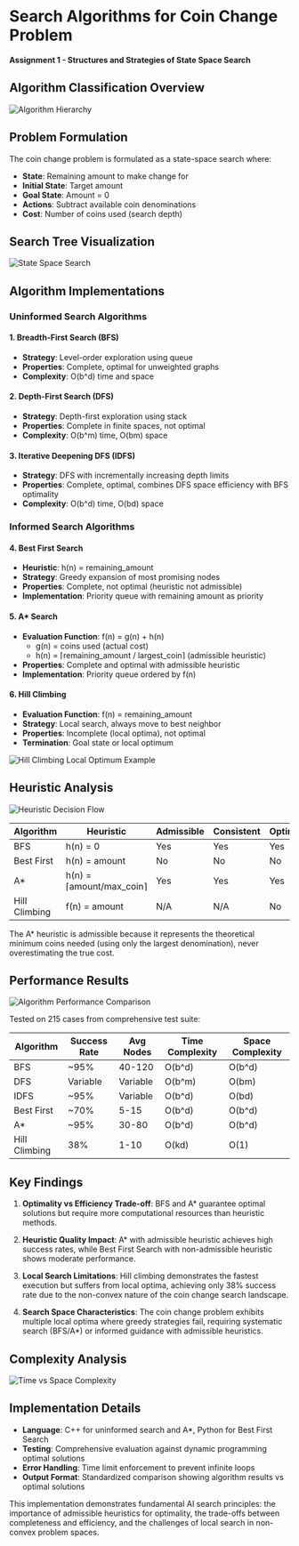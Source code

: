 # Search Algorithms for Coin Change Problem
**Assignment 1 - Structures and Strategies of State Space Search**

## Algorithm Classification Overview

![Algorithm Hierarchy](./diagrams/algorithm_hierarchy.png)

## Problem Formulation

The coin change problem is formulated as a state-space search where:
- **State**: Remaining amount to make change for
- **Initial State**: Target amount
- **Goal State**: Amount = 0
- **Actions**: Subtract available coin denominations
- **Cost**: Number of coins used (search depth)

## Search Tree Visualization

![State Space Search](./diagrams/search_tree.png)

## Algorithm Implementations

### Uninformed Search Algorithms

#### 1. Breadth-First Search (BFS)
- **Strategy**: Level-order exploration using queue
- **Properties**: Complete, optimal for unweighted graphs
- **Complexity**: O(b^d) time and space

#### 2. Depth-First Search (DFS)
- **Strategy**: Depth-first exploration using stack
- **Properties**: Complete in finite spaces, not optimal
- **Complexity**: O(b^m) time, O(bm) space

#### 3. Iterative Deepening DFS (IDFS)
- **Strategy**: DFS with incrementally increasing depth limits
- **Properties**: Complete, optimal, combines DFS space efficiency with BFS optimality
- **Complexity**: O(b^d) time, O(bd) space

### Informed Search Algorithms

#### 4. Best First Search
- **Heuristic**: h(n) = remaining_amount
- **Strategy**: Greedy expansion of most promising nodes
- **Properties**: Complete, not optimal (heuristic not admissible)
- **Implementation**: Priority queue with remaining amount as priority

#### 5. A* Search  
- **Evaluation Function**: f(n) = g(n) + h(n)
  - g(n) = coins used (actual cost)
  - h(n) = ⌈remaining_amount / largest_coin⌉ (admissible heuristic)
- **Properties**: Complete and optimal with admissible heuristic
- **Implementation**: Priority queue ordered by f(n)

#### 6. Hill Climbing
- **Evaluation Function**: f(n) = remaining_amount
- **Strategy**: Local search, always move to best neighbor
- **Properties**: Incomplete (local optima), not optimal
- **Termination**: Goal state or local optimum

![Hill Climbing Local Optimum Example](./diagrams/hill_climbing_example.png)

## Heuristic Analysis

![Heuristic Decision Flow](./diagrams/heuristic_flow.png)

| Algorithm | Heuristic | Admissible | Consistent | Optimal |
|-----------|-----------|------------|------------|---------|
| BFS | h(n) = 0 | Yes | Yes | Yes |
| Best First | h(n) = amount | No | No | No |
| A* | h(n) = ⌈amount/max_coin⌉ | Yes | Yes | Yes |
| Hill Climbing | f(n) = amount | N/A | N/A | No |

The A* heuristic is admissible because it represents the theoretical minimum coins needed (using only the largest denomination), never overestimating the true cost.

## Performance Results

![Algorithm Performance Comparison](./diagrams/performance_chart.png)

Tested on 215 cases from comprehensive test suite:

| Algorithm | Success Rate | Avg Nodes | Time Complexity | Space Complexity |
|-----------|--------------|-----------|-----------------|-------------------|
| BFS | ~95% | 40-120 | O(b^d) | O(b^d) |
| DFS | Variable | Variable | O(b^m) | O(bm) |
| IDFS | ~95% | Variable | O(b^d) | O(bd) |
| Best First | ~70% | 5-15 | O(b^d) | O(b^d) |
| A* | ~95% | 30-80 | O(b^d) | O(b^d) |
| Hill Climbing | 38% | 1-10 | O(kd) | O(1) |

## Key Findings

1. **Optimality vs Efficiency Trade-off**: BFS and A* guarantee optimal solutions but require more computational resources than heuristic methods.

2. **Heuristic Quality Impact**: A* with admissible heuristic achieves high success rates, while Best First Search with non-admissible heuristic shows moderate performance.

3. **Local Search Limitations**: Hill climbing demonstrates the fastest execution but suffers from local optima, achieving only 38% success rate due to the non-convex nature of the coin change search landscape.

4. **Search Space Characteristics**: The coin change problem exhibits multiple local optima where greedy strategies fail, requiring systematic search (BFS/A*) or informed guidance with admissible heuristics.

## Complexity Analysis

![Time vs Space Complexity](./diagrams/complexity_analysis.png)

## Implementation Details

- **Language**: C++ for uninformed search and A*, Python for Best First Search
- **Testing**: Comprehensive evaluation against dynamic programming optimal solutions
- **Error Handling**: Time limit enforcement to prevent infinite loops
- **Output Format**: Standardized comparison showing algorithm results vs optimal solutions

This implementation demonstrates fundamental AI search principles: the importance of admissible heuristics for optimality, the trade-offs between completeness and efficiency, and the challenges of local search in non-convex problem spaces.